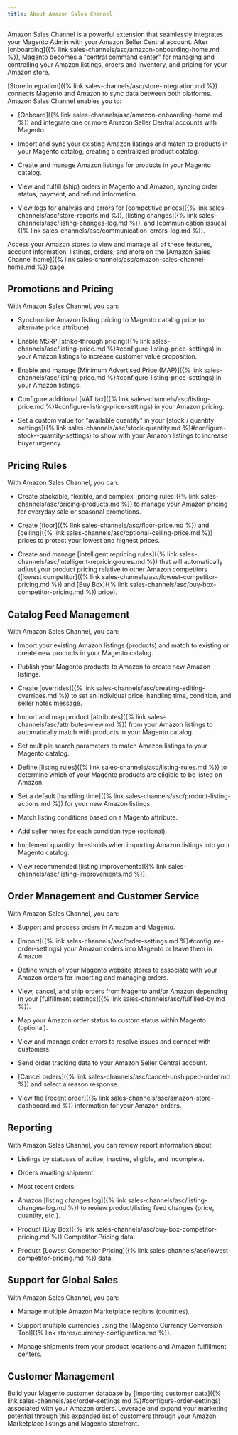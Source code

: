 ```yaml
---
title: About Amazon Sales Channel
---
```


Amazon Sales Channel is a powerful extension that seamlessly integrates your Magento Admin with your Amazon Seller Central account. After [onboarding]({% link sales-channels/asc/amazon-onboarding-home.md %}), Magento becomes a "central command center" for managing and controlling your Amazon listings, orders and inventory, and pricing for your Amazon store.

[Store integration]({% link sales-channels/asc/store-integration.md %}) connects Magento and Amazon to sync data between both platforms. Amazon Sales Channel enables you to:

- [Onboard]({% link sales-channels/asc/amazon-onboarding-home.md %}) and integrate one or more Amazon Seller Central accounts with Magento.

- Import and sync your existing Amazon listings and match to products in your Magento catalog, creating a centralized product catalog.

- Create and manage Amazon listings for products in your Magento catalog.

- View and fulfill (ship) orders in Magento and Amazon, syncing order status, payment, and refund information.

- View logs for analysis and errors for [competitive prices]({% link sales-channels/asc/store-reports.md %}), [listing changes]({% link sales-channels/asc/listing-changes-log.md %}), and [communication issues]({% link sales-channels/asc/communication-errors-log.md %}).

Access your Amazon stores to view and manage all of these features, account information, listings, orders, and more on the [Amazon Sales Channel home]({% link sales-channels/asc/amazon-sales-channel-home.md %}) page.

## Promotions and Pricing

With Amazon Sales Channel, you can:

- Synchronize Amazon listing pricing to Magento catalog price (or alternate price attribute).

- Enable MSRP [strike-through pricing]({% link sales-channels/asc/listing-price.md %}#configure-listing-price-settings) in your Amazon listings to increase customer value proposition.

- Enable and manage [Minimum Advertised Price (MAP)]({% link sales-channels/asc/listing-price.md %}#configure-listing-price-settings) in your Amazon listings.

- Configure additional [VAT tax]({% link sales-channels/asc/listing-price.md %}#configure-listing-price-settings) in your Amazon pricing.

- Set a custom value for "available quantity" in your [stock / quantity settings]({% link sales-channels/asc/stock-quantity.md %}#configure-stock--quantity-settings) to show with your Amazon listings to increase buyer urgency.

## Pricing Rules

With Amazon Sales Channel, you can:

- Create stackable, flexible, and complex [pricing rules]({% link sales-channels/asc/pricing-products.md %}) to manage your Amazon pricing for everyday sale or seasonal promotions.

- Create [floor]({% link sales-channels/asc/floor-price.md %}) and [ceiling]({% link sales-channels/asc/optional-ceiling-price.md %}) prices to protect your lowest and highest prices.

- Create and manage [intelligent repricing rules]({% link sales-channels/asc/intelligent-repricing-rules.md %}) that will automatically adjust your product pricing relative to other Amazon competitors ([lowest competitor]({% link sales-channels/asc/lowest-competitor-pricing.md %}) and [Buy Box]({% link sales-channels/asc/buy-box-competitor-pricing.md %}) price).

## Catalog Feed Management

With Amazon Sales Channel, you can:

- Import your existing Amazon listings (products) and match to existing or create new products in your Magento catalog.

- Publish your Magento products to Amazon to create new Amazon listings.

- Create [overrides]({% link sales-channels/asc/creating-editing-overrides.md %}) to set an individual price, handling time, condition, and seller notes message.

- Import and map product [attributes]({% link sales-channels/asc/attributes-view.md %}) from your Amazon listings to automatically match with products in your Magento catalog.

- Set multiple search parameters to match Amazon listings to your Magento catalog.

- Define [listing rules]({% link sales-channels/asc/listing-rules.md %}) to determine which of your Magento products are eligible to be listed on Amazon.

- Set a default [handling time]({% link sales-channels/asc/product-listing-actions.md %}) for your new Amazon listings.

- Match listing conditions based on a Magento attribute.

- Add seller notes for each condition type (optional).

- Implement quantity thresholds when importing Amazon listings into your Magento catalog.

- View recommended [listing improvements]({% link sales-channels/asc/listing-improvements.md %}).

## Order Management and Customer Service

With Amazon Sales Channel, you can:

- Support and process orders in Amazon and Magento.

- [Import]({% link sales-channels/asc/order-settings.md %}#configure-order-settings) your Amazon orders into Magento or leave them in Amazon.

- Define which of your Magento website stores to associate with your Amazon orders for importing and managing orders.

- View, cancel, and ship orders from Magento and/or Amazon depending in your [fulfillment settings]({% link sales-channels/asc/fulfilled-by.md %}).

- Map your Amazon order status to custom status within Magento (optional).

- View and manage order errors to resolve issues and connect with customers.

- Send order tracking data to your Amazon Seller Central account.

- [Cancel orders]({% link sales-channels/asc/cancel-unshipped-order.md %}) and select a reason response.

- View the [recent order]({% link sales-channels/asc/amazon-store-dashboard.md %}) information for your Amazon orders.

## Reporting

With Amazon Sales Channel, you can review report information about:

- Listings by statuses of active, inactive, eligible, and incomplete.

- Orders awaiting shipment.

- Most recent orders.

- Amazon [listing changes log]({% link sales-channels/asc/listing-changes-log.md %}) to review product/listing feed changes (price, quantity, etc.).

- Product [Buy Box]({% link sales-channels/asc/buy-box-competitor-pricing.md %}) Competitor Pricing data.

- Product [Lowest Competitor Pricing]({% link sales-channels/asc/lowest-competitor-pricing.md %}) data.

## Support for Global Sales

With Amazon Sales Channel, you can:

- Manage multiple Amazon Marketplace regions (countries).

- Support multiple currencies using the [Magento Currency Conversion Tool]({% link stores/currency-configuration.md %}).

- Manage shipments from your product locations and Amazon fulfillment centers.

## Customer Management

Build your Magento customer database by [importing customer data]({% link sales-channels/asc/order-settings.md %}#configure-order-settings) associated with your Amazon orders. Leverage and expand your marketing potential through this expanded list of customers through your Amazon Marketplace listings and Magento storefront.
